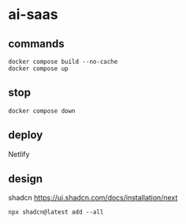 # ai-saas

## commands
```
docker compose build --no-cache
docker compose up
```

## stop
```
docker compose down
```

## deploy
Netlify

## design
shadcn
https://ui.shadcn.com/docs/installation/next
```
npx shadcn@latest add --all
```